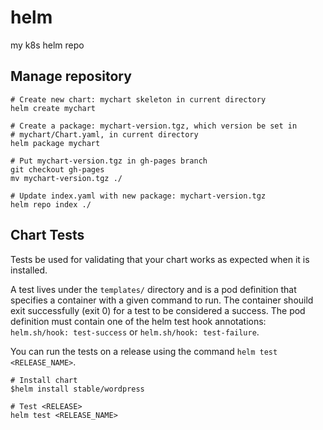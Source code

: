 # helm
my k8s helm repo

## Manage repository
```shell
# Create new chart: mychart skeleton in current directory
helm create mychart

# Create a package: mychart-version.tgz, which version be set in
# mychart/Chart.yaml, in current directory
helm package mychart

# Put mychart-version.tgz in gh-pages branch
git checkout gh-pages
mv mychart-version.tgz ./

# Update index.yaml with new package: mychart-version.tgz
helm repo index ./
```

## Chart Tests
Tests be used for validating that your chart works as expected when it is installed.

A test lives under the `templates/` directory and is a pod definition that specifies a container with a given command to run.
The container shouild exit successfully (exit 0) for a test to be considered a success.
The pod definition must contain one of the helm test hook annotations: `helm.sh/hook: test-success` or `helm.sh/hook: test-failure`.

You can run the tests on a release using the command `helm test <RELEASE_NAME>`.

```shell
# Install chart
$helm install stable/wordpress

# Test <RELEASE>
helm test <RELEASE_NAME>
```
